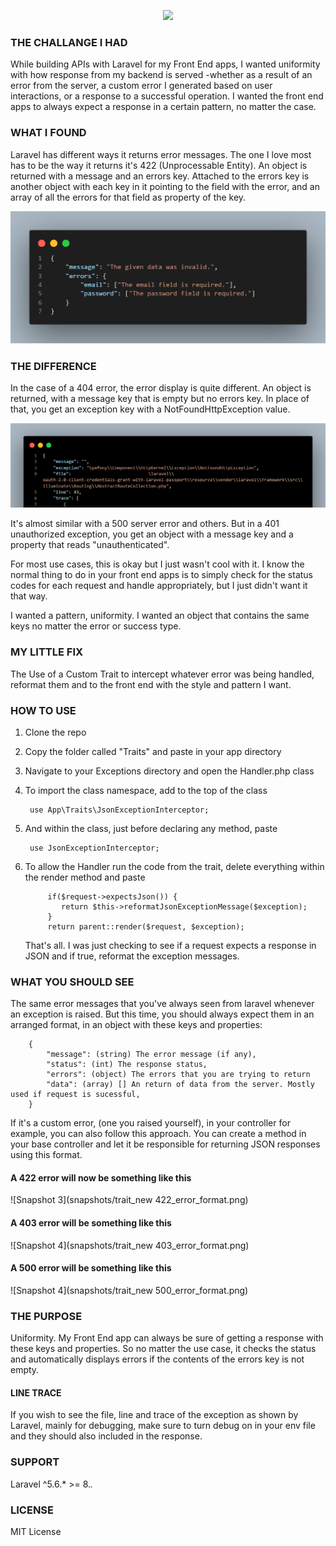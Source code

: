 <p align="center"><img src="https://laravel.com/assets/img/components/logo-laravel.svg"></p>

### THE CHALLANGE I HAD

While building APIs with Laravel for my Front End apps, I wanted uniformity with how response from my backend is served -whether as a result of an error from the server, a custom error I generated based on user interactions, or a response to a successful operation. I wanted the front end apps to always expect a response in a certain pattern, no matter the case. 

### WHAT I FOUND
Laravel has different ways it returns error messages. The one I love most has to be the way it returns it's 422 (Unprocessable Entity). An object is returned with a message and an errors key. Attached to the errors key is another object with each key in it pointing to the field with the error, and an array of all the errors for that field as property of the key. 

![Snapshot 1](snapshots/laravel_default_422_error_format.png)

### THE DIFFERENCE
In the case of a 404 error, the error display is quite different. An object is returned, with a message key that is empty but no errors key. In place of that, you get an exception key with a NotFoundHttpException value. 

![Snapshot 2](snapshots/laravel_default_404_error_format.png)

It's almost similar with a 500 server error and others. But in a 401 unauthorized exception, you get an object with a message key and a property that reads "unauthenticated".

For most use cases, this is okay but I just wasn't cool with it. I know the normal thing to do in your front end apps is to simply check for the status codes for each request and handle appropriately, but I just didn't want it that way. 

I wanted a pattern, uniformity. I wanted an object that contains the same keys no matter the error or success type.

### MY LITTLE FIX
The Use of a Custom Trait to intercept whatever error was being handled, reformat them and to the front end with the style and pattern I want.

### HOW TO USE
1. Clone the repo
2. Copy the folder called "Traits" and paste in your app directory
3. Navigate to your Exceptions directory and open the Handler.php class
4. To import the class namespace, add to the top of the class 
   ``` 
    use App\Traits\JsonExceptionInterceptor; 
    ```
5. And within the class, just before declaring any method, paste
   ``` 
    use JsonExceptionInterceptor;
   ```
6. To allow the Handler run the code from the trait, delete everything within the render method and paste
   ``` 
        if($request->expectsJson()) { 
           return $this->reformatJsonExceptionMessage($exception);
        }  
        return parent::render($request, $exception); 
    ```

    That's all. I was just checking to see if a request expects a response in JSON and if true, reformat the exception messages. 

### WHAT YOU SHOULD SEE
The same error messages that you've always seen from laravel whenever an exception is raised. But this time, you should always expect them in an arranged format, in an object with these keys and properties: 
```
    {
        "message": (string) The error message (if any),
        "status": (int) The response status,
        "errors": (object) The errors that you are trying to return
        "data": (array) [] An return of data from the server. Mostly used if request is sucessful,
    }
```

If it's a custom error, (one you raised yourself), in your controller for example, you can also follow this approach. You can create a method in your base controller and let it be responsible for returning JSON responses using this format. 

#### A 422 error will now be something like this
![Snapshot 3](snapshots/trait_new 422_error_format.png)

#### A 403 error will be something like this
![Snapshot 4](snapshots/trait_new 403_error_format.png)

#### A 500 error will be something like this
![Snapshot 4](snapshots/trait_new 500_error_format.png)

### THE PURPOSE
Uniformity. My Front End app can always be sure of getting a response with these keys and properties. So no matter the use case, it checks the status and automatically displays errors if the contents of the errors key is not empty. 

#### LINE TRACE
If you wish to see the file, line and trace of the exception as shown by Laravel, mainly for debugging, make sure to turn debug on in your env file and they should also included in the response.

### SUPPORT 
Laravel ^5.6.* >= 8.*.*


### LICENSE
MIT License